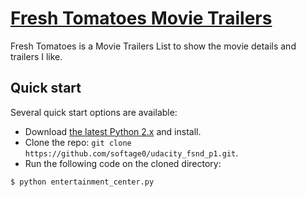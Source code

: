 # [Fresh Tomatoes Movie Trailers](http://getbootstrap.com)

Fresh Tomatoes is a Movie Trailers List to show the movie details and trailers I like.


## Quick start

Several quick start options are available:

* Download [the latest Python 2.x](https://www.python.org/downloads/) and install.
* Clone the repo: `git clone https://github.com/softage0/udacity_fsnd_p1.git`.
* Run the following code on the cloned directory:
```
$ python entertainment_center.py
```
